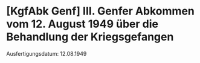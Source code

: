 # [KgfAbk Genf] III. Genfer Abkommen vom 12. August 1949 über die Behandlung der Kriegsgefangen

Ausfertigungsdatum: 12.08.1949

 